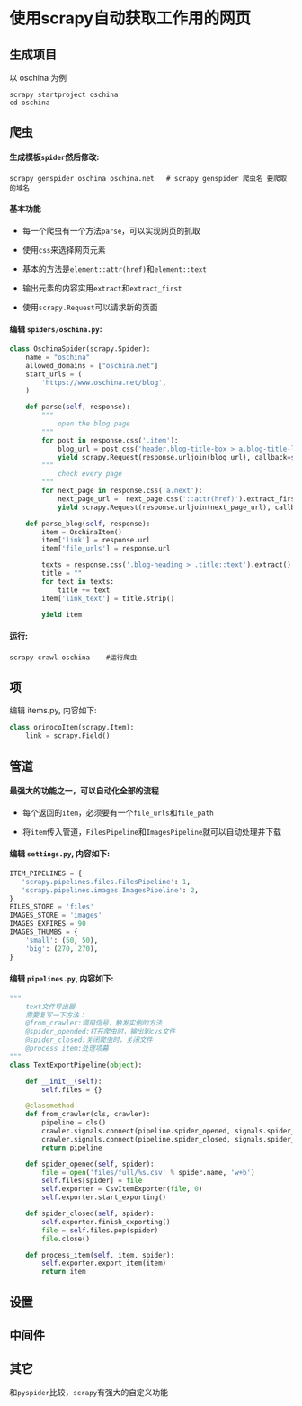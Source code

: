 # 使用scrapy自动获取工作用的网页

## 生成项目

以 oschina 为例

```shell
scrapy startproject oschina
cd oschina
```

## 爬虫

#### 生成模板`spider`然后修改:

```shell
scrapy genspider oschina oschina.net   # scrapy genspider 爬虫名 要爬取的域名
```

#### 基本功能

* 每一个爬虫有一个方法`parse`，可以实现网页的抓取

* 使用`css`来选择网页元素

* 基本的方法是`element::attr(href)`和`element::text`

* 输出元素的内容实用`extract`和`extract_first`

* 使用`scrapy.Request`可以请求新的页面

#### 编辑 `spiders/oschina.py`:

```python
class OschinaSpider(scrapy.Spider):
    name = "oschina"
    allowed_domains = ["oschina.net"]
    start_urls = (
        'https://www.oschina.net/blog',
    )

    def parse(self, response):
        """
            open the blog page
        """
        for post in response.css('.item'):
            blog_url = post.css('header.blog-title-box > a.blog-title-link::attr(href)').extract_first()
            yield scrapy.Request(response.urljoin(blog_url), callback=self.parse_blog)
        """
            check every page
        """
        for next_page in response.css('a.next'):
            next_page_url =  next_page.css('::attr(href)').extract_first()
            yield scrapy.Request(response.urljoin(next_page_url), callback=self.parse_blog)

    def parse_blog(self, response):
        item = OschinaItem()
        item['link'] = response.url
        item['file_urls'] = response.url

        texts = response.css('.blog-heading > .title::text').extract()
        title = ""
        for text in texts:
            title += text
        item['link_text'] = title.strip()

        yield item
```

#### 运行:

```shell
scrapy crawl oschina    #运行爬虫
```

## 项

编辑 items.py, 内容如下:

```python
class orinocoItem(scrapy.Item):
    link = scrapy.Field()
```

## 管道

#### 最强大的功能之一，可以自动化全部的流程

* 每个返回的`item`，必须要有一个`file_urls`和`file_path`

* 将`item`传入管道，`FilesPipeline`和`ImagesPipeline`就可以自动处理并下载

#### 编辑 `settings.py`, 内容如下:

```python
ITEM_PIPELINES = {
   'scrapy.pipelines.files.FilesPipeline': 1,
   'scrapy.pipelines.images.ImagesPipeline': 2,
}
FILES_STORE = 'files'
IMAGES_STORE = 'images'
IMAGES_EXPIRES = 90
IMAGES_THUMBS = {
    'small': (50, 50),
    'big': (270, 270),
}
```

#### 编辑 `pipelines.py`, 内容如下:

```python
"""
	text文件导出器
	需要复写一下方法：
	@from_crawler:调用信号，触发实例的方法
	@spider_opended:打开爬虫时，输出到cvs文件
	@spider_closed:关闭爬虫时，关闭文件
	@process_item:处理项幕
"""
class TextExportPipeline(object):

	def __init__(self):
		self.files = {}

	@classmethod
	def from_crawler(cls, crawler):
		pipeline = cls()
		crawler.signals.connect(pipeline.spider_opened, signals.spider_opened)
		crawler.signals.connect(pipeline.spider_closed, signals.spider_closed)
		return pipeline

	def spider_opened(self, spider):
		file = open('files/full/%s.csv' % spider.name, 'w+b')
		self.files[spider] = file
		self.exporter = CsvItemExporter(file, 0)
		self.exporter.start_exporting()

	def spider_closed(self, spider):
		self.exporter.finish_exporting()
		file = self.files.pop(spider)
		file.close()

	def process_item(self, item, spider):
		self.exporter.export_item(item)
		return item
```

## 设置

## 中间件

## 其它

和`pyspider`比较，`scrapy`有强大的自定义功能